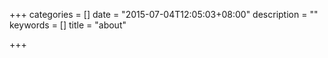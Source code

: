 +++
categories = []
date = "2015-07-04T12:05:03+08:00"
description = ""
keywords = []
title = "about"

+++
